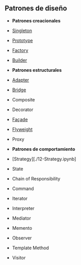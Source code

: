 ## Patrones de diseño

- **Patrones creacionales**

 - [Singleton](./01-Singleton.ipynb)
 - [Prototype](./02-Prototype.ipynb)
 - [Factory](./03-Factory.ipynb)
 - [Builder](./04-Builder.ipynb)
 
- **Patrones estructurales**

 - [Adapter](./05-Adapter.ipynb)
 - [Bridge](./06-Bridge.ipynb)
 - Composite
 - Decorator
 - [Façade](./09-Facade.ipynb)
 - [Flyweight](./10-Flyweight.ipynb)
 - Proxy
 
- **Patrones de comportamiento**

 - [Strategy][./12-Strategy.ipynb]
 - State
 - Chain of Responsibility
 - Command
 - Iterator
 - Interpreter
 - Mediator
 - Memento
 - Observer
 - Template Method
 - Visitor